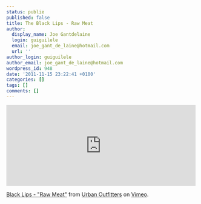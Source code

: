 ```yaml
---
status: publie
published: false
title: The Black Lips - Raw Meat
author:
  display_name: Joe Gantdelaine
  login: guiguilele
  email: joe_gant_de_laine@hotmail.com
  url: ''
author_login: guiguilele
author_email: joe_gant_de_laine@hotmail.com
wordpress_id: 948
date: '2011-11-15 23:22:41 +0100'
categories: []
tags: []
comments: []
---
```

<iframe src="http://player.vimeo.com/video/31847710?title=0&amp;byline=0&amp;portrait=0" width="500" height="213" frameborder="0" webkitAllowFullScreen allowFullScreen></iframe><p><a href="http://vimeo.com/31847710">Black Lips - "Raw Meat"</a> from <a href="http://vimeo.com/urbanoutfitters">Urban Outfitters</a> on <a href="http://vimeo.com">Vimeo</a>.</p>
